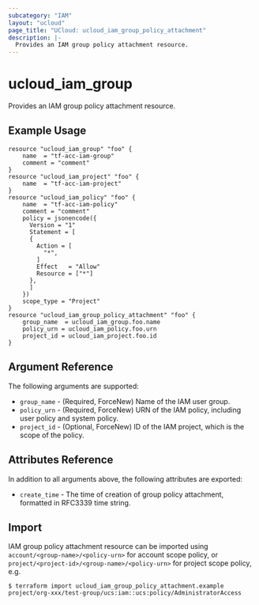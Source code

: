 ```yaml
---
subcategory: "IAM"
layout: "ucloud"
page_title: "UCloud: ucloud_iam_group_policy_attachment"
description: |-
  Provides an IAM group policy attachment resource.
---
```


# ucloud_iam_group

Provides an IAM group policy attachment resource.

## Example Usage

```hcl
resource "ucloud_iam_group" "foo" {
	name  = "tf-acc-iam-group"
	comment = "comment"
}
resource "ucloud_iam_project" "foo" {
	name  = "tf-acc-iam-project"
}
resource "ucloud_iam_policy" "foo" {
	name  = "tf-acc-iam-policy"
	comment = "comment"
    policy = jsonencode({
      Version = "1"
      Statement = [
      {
        Action = [
          "*",
        ]
        Effect   = "Allow"
        Resource = ["*"]
      },
      ]
    })
	scope_type = "Project"
}
resource "ucloud_iam_group_policy_attachment" "foo" {
	group_name  = ucloud_iam_group.foo.name
	policy_urn = ucloud_iam_policy.foo.urn
	project_id = ucloud_iam_project.foo.id
}
```

## Argument Reference

The following arguments are supported:

* `group_name` - (Required, ForceNew) Name of the IAM user group.
* `policy_urn` - (Required, ForceNew) URN of the IAM policy, including user policy and system policy.
* `project_id` - (Optional, ForceNew) ID of the IAM project, which is the scope of the policy.

## Attributes Reference

In addition to all arguments above, the following attributes are exported:

* `create_time` - The time of creation of group policy attachment, formatted in RFC3339 time string.

## Import
IAM group policy attachment resource can be imported using `account/<group-name>/<policy-urn>` for account scope policy, or `project/<project-id>/<group-name>/<policy-urn>` for project scope policy, e.g.

```
$ terraform import ucloud_iam_group_policy_attachment.example project/org-xxx/test-group/ucs:iam::ucs:policy/AdministratorAccess
```